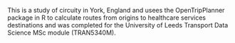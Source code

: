 This is a study of circuity in York, England and usees the OpenTripPlanner package in R to calculate routes from origins to healthcare services destinations and was completed for the University of Leeds Transport Data Science MSc module (TRAN5340M).
